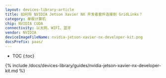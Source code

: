 ```yaml
---
layout: devices-library-article
title: 如何将 NVIDIA Jetson Xavier NX 开发者套件连接到 GridLinks？
category: 单板计算机
chip: NVIDIA CUDA
connectivity: 以太网、WIFI、蓝牙
vendor: NVIDIA
deviceImageFileName: nvidia-jetson-xavier-nx-developer-kit.png
docsPrefix: paas/
---
```



* TOC
{:toc}

{% include /docs/devices-library/guides/nvidia-jetson-xavier-nx-developer-kit.md %}